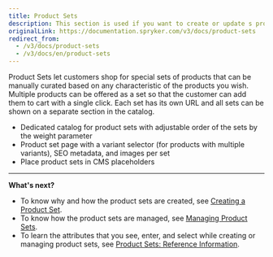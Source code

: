```yaml
---
title: Product Sets
description: This section is used if you want to create or update s product set based on specific relations, as well as activate or deactivate them in the Back Office.
originalLink: https://documentation.spryker.com/v3/docs/product-sets
redirect_from:
  - /v3/docs/product-sets
  - /v3/docs/en/product-sets
---
```


Product Sets let customers shop for special sets of products that can be manually curated based on any characteristic of the products you wish.
Multiple products can be offered as a set so that the customer can add them to cart with a single click. Each set has its own URL and all sets can be shown on a separate section in the catalog.

* Dedicated catalog for product sets with adjustable order of the sets by the weight parameter
* Product set page with a variant selector (for products with multiple variants), SEO metadata, and images per set
* Place product sets in CMS placeholders

***
**What's next?**

* To know why and how the product sets are created, see [Creating a Product Set](/docs/scos/user/user-guides/202001.0/back-office-user-guide/products/product-sets/creating-a-product-set.html).
* To know how the product sets are managed, see [Managing Product Sets](/docs/scos/user/user-guides/202001.0/back-office-user-guide/products/product-sets/managing-product-sets.html).
* To learn the attributes that you see, enter, and select while creating or managing product sets, see [Product Sets: Reference Information](/docs/scos/user/user-guides/202001.0/back-office-user-guide/products/product-sets/references/product-sets-reference-information.html).
